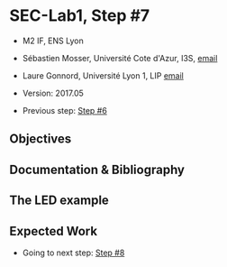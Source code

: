 # SEC-Lab1, Step #7

  * M2 IF, ENS Lyon
  * Sébastien Mosser, Université Cote d'Azur, I3S, [email](mailto:mosser@i3s.unice.fr)
  * Laure Gonnord, Université Lyon 1, LIP [email](mailto:laure.gonnord@ens-lyon.fr)
  * Version: 2017.05

  * Previous step: [Step #6](https://github.com/mosser/sec-labs/blob/master/lab_1/step_6.md)

## Objectives

## Documentation & Bibliography

## The LED example

## Expected Work



  * Going to next step: [Step #8](https://github.com/mosser/sec-labs/blob/master/lab_1/step_8.md) 